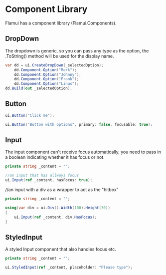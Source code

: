 # Component Library
Flamui has a component library (Flamui.Components).

## DropDown
The dropdown is generic, so you can pass any type as the option, the .ToString() method will be used for the display name.

```csharp
var dd = ui.CreateDropDown(_selectedOption);
    dd.Component.Option("Mark");
    dd.Component.Option("Johnny");
    dd.Component.Option("Frank");
    dd.Component.Option("Linus");
dd.Build(out _selectedOption);
```
## Button
```csharp
ui.Button("Click me");

ui.Button("Button with options", primary: false, focusable: true);
```

## Input
The input component can't receive focus automatically, you need to pass in a boolean indicating whether it has focus or not.

```csharp
private string _content = "";

//an input that has allways focus
ui.Input(ref _content, hasFocus: true);
```

//an input with a div as a wrapper to act as the "hitbox"
```csharp
private string _content = "";

using(var div = ui.Div().Width(100).Height(30))
{
    ui.Input(ref _content, div.HasFocus);
}
```

## StyledInput
A styled Input component that also handles focus etc.

```csharp
private string _content = "";

ui.StyledInput(ref _content, placeholder: "Please type");
```
